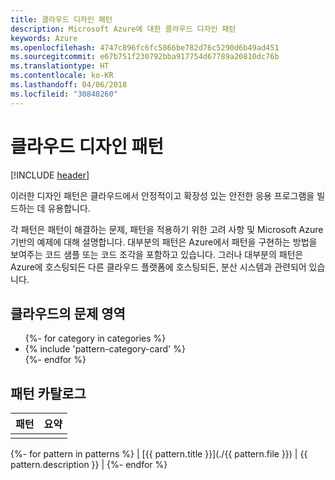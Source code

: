 ```yaml
---
title: 클라우드 디자인 패턴
description: Microsoft Azure에 대한 클라우드 디자인 패턴
keywords: Azure
ms.openlocfilehash: 4747c896fc6fc5866be782d76c5290d6b49ad451
ms.sourcegitcommit: e67b751f230792bba917754d67789a20810dc76b
ms.translationtype: HT
ms.contentlocale: ko-KR
ms.lasthandoff: 04/06/2018
ms.locfileid: "30848260"
---
```

# <a name="cloud-design-patterns"></a>클라우드 디자인 패턴

[!INCLUDE [header](../../_includes/header.md)]

이러한 디자인 패턴은 클라우드에서 안정적이고 확장성 있는 안전한 응용 프로그램을 빌드하는 데 유용합니다.

각 패턴은 패턴이 해결하는 문제, 패턴을 적용하기 위한 고려 사항 및 Microsoft Azure 기반의 예제에 대해 설명합니다. 대부분의 패턴은 Azure에서 패턴을 구현하는 방법을 보여주는 코드 샘플 또는 코드 조각을 포함하고 있습니다. 그러나 대부분의 패턴은 Azure에 호스팅되든 다른 클라우드 플랫폼에 호스팅되든, 분산 시스템과 관련되어 있습니다.

## <a name="problem-areas-in-the-cloud"></a>클라우드의 문제 영역

<ul id="categories" class="panel">
{%- for category in categories %}
    <li>
    {% include 'pattern-category-card' %}
    </li>
{%- endfor %}
</ul>

## <a name="catalog-of-patterns"></a>패턴 카탈로그

| 패턴 | 요약 |
|---------|---------|
|         |         |

{%- for pattern in patterns %} | [{{ pattern.title }}](./{{ pattern.file }}) | {{ pattern.description }} | {%- endfor %}
